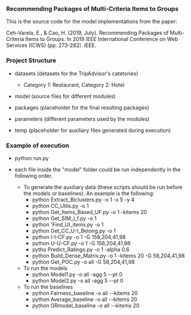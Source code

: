 ### Recommending Packages of Multi-Criteria Items to Groups

This is the source code for the model implementations from the paper:

Ceh-Varela, E., & Cao, H. (2019, July). Recommending Packages of Multi-Criteria Items to Groups. In 2019 IEEE International Conference on Web Services (ICWS) (pp. 273-282). IEEE.

### Project Structure
+ datasets (detasets for the TripAdvisor's catetories)
    
    +  Category 1: Restaurant, Category 2: Hotel
 
+ model (source files for different modules)

+ packages (placeholder for the final resulting packages)

+ parameters (different parameters used by the modules)

+ temp (placeholder for auxiliary files generated during execution)

### Example of execution

+  python run.py

+ each file inside the "model" folder could be run independently in the following order.

    + To generate the auxiliary data (these scripts should be run before the models or baselines).
    An example is the following:
        + python Extract_Biclusters.py -o 1 -x 5 -y 4
        + python CC_Utils.py -o 1
        + python Get_Items_Based_UF.py -o 1 -kitems 20
        + python Get_SIM_i_f.py -o 1
        + python 'Find_UI_items.py -o 1
        + python Get_CC_U-I_Belong.py -o 1
        + python I-I-CF.py -o 1 -G 158,204,41,98
        + python U-U-CF.py -o 1 -G 158,204,41,98
        + pytho Predict_Ratings.py -o 1 -alpha 0.6
        + python Build_Dense_Matrix.py -o 1 -kitems 20 -G 58,204,41,98
        + python Get_POC.py -o all -G 58,204,41,98
    + To run the models
        + python Model1.py -o all -agg 5 --pt 0
        + python Model2.py -o all -agg 5 --pt 0
    + To run the baselines
        + python Fairness_baseline -o all --kitems 20
        + python Average_baseline -o all --kitems 20
        + python GRmodel_baseline -o all --kitems 20
        